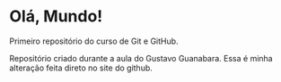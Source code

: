 # Olá, Mundo!
 Primeiro repositório do curso de Git e GitHub.

 Repositório criado durante a aula do Gustavo Guanabara.
 Essa é minha alteração feita direto no site do github.
